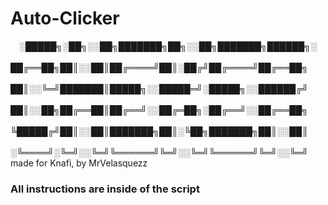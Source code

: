# Auto-Clicker
 ░█████╗░██╗░░██╗███████╗██╗░░██╗███████╗██████╗░
  ██╔══██╗██║░░██║██╔════╝██║░██╔╝██╔════╝██╔══██╗
  ██║░░╚═╝███████║█████╗░░█████═╝░█████╗░░██████╔╝
  ██║░░██╗██╔══██║██╔══╝░░██╔═██╗░██╔══╝░░██╔══██╗
  ╚█████╔╝██║░░██║███████╗██║░╚██╗███████╗██║░░██║
  ░╚════╝░╚═╝░░╚═╝╚══════╝╚═╝░░╚═╝╚══════╝╚═╝░░╚═╝
                                        made for Knafi, by MrVelasquezz

### All instructions are inside of the script